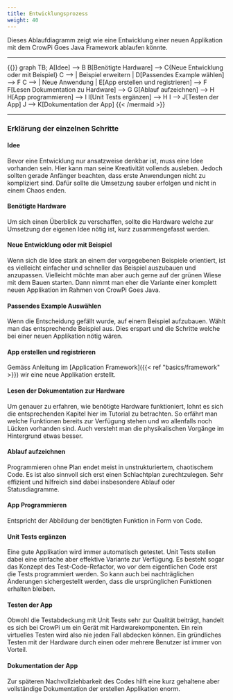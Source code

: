 ```yaml
---
title: Entwicklungsprozess
weight: 40
---
```

Dieses Ablaufdiagramm zeigt wie eine Entwicklung einer neuen Applikation mit dem CrowPi Goes Java Framework ablaufen könnte.

---

{{<mermaid align="middle">}}
graph TB;
A[Idee] --> B
B[Benötigte Hardware] --> C{Neue Entwicklung oder mit Beispiel}
C --> | Beispiel erweitern | D[Passendes Example wählen] --> F
C --> | Neue Anwendung | E[App erstellen und registrieren] --> F
F[Lesen Dokumentation zu Hardware] --> G
G[Ablauf aufzeichnen] --> H 
H[App programmieren] --> I
I[Unit Tests ergänzen] --> H
I --> J[Testen der App]
J --> K[Dokumentation der App]
{{< /mermaid >}}
 
---

### Erklärung der einzelnen Schritte
#### Idee
Bevor eine Entwicklung nur ansatzweise denkbar ist, muss eine Idee vorhanden sein. Hier kann man seine Kreativität vollends ausleben. 
Jedoch sollten gerade Anfänger beachten, dass erste Anwendungen nicht zu kompliziert sind. Dafür sollte die Umsetzung sauber erfolgen 
und nicht in einem Chaos enden.

#### Benötigte Hardware
Um sich einen Überblick zu verschaffen, sollte die Hardware welche zur Umsetzung der eigenen Idee nötig ist, kurz zusammengefasst werden.

#### Neue Entwicklung oder mit Beispiel
Wenn sich die Idee stark an einem der vorgegebenen Beispiele orientiert, ist es vielleicht einfacher und schneller das Beispiel auszubauen 
und anzupassen. Vielleicht möchte man aber auch gerne auf der grünen Wiese mit dem Bauen starten. Dann nimmt man eher die Variante einer 
komplett neuen Applikation im Rahmen von CrowPi Goes Java.

#### Passendes Example Auswählen
Wenn die Entscheidung gefällt wurde, auf einem Beispiel aufzubauen. Wählt man das entsprechende Beispiel aus. Dies erspart und die 
Schritte welche bei einer neuen Applikation nötig wären.

#### App erstellen und registrieren
Gemäss Anleitung im [Application Framework]({{< ref "basics/framework" >}}) wir eine neue Applikation erstellt.

#### Lesen der Dokumentation zur Hardware
Um genauer zu erfahren, wie benötigte Hardware funktioniert, lohnt es sich die entsprechenden Kapitel hier im Tutorial zu betrachten.
So erfährt man welche Funktionen bereits zur Verfügung stehen und wo allenfalls noch Lücken vorhanden sind. Auch versteht man die 
physikalischen Vorgänge im Hintergrund etwas besser.

#### Ablauf aufzeichnen
Programmieren ohne Plan endet meist in unstrukturiertem, chaotischem Code. Es ist also sinnvoll sich erst einen Schlachtplan zurechtzulegen. Sehr effizient und hilfreich sind dabei insbesondere Ablauf oder Statusdiagramme.

#### App Programmieren
Entspricht der Abbildung der benötigten Funktion in Form von Code.

#### Unit Tests ergänzen
Eine gute Applikation wird immer automatisch getestet. Unit Tests stellen dabei eine einfache aber effektive Variante zur Verfügung. Es 
besteht sogar das Konzept des Test-Code-Refactor, wo vor dem eigentlichen Code erst die Tests programmiert werden. So kann auch bei 
nachträglichen Änderungen sichergestellt werden, dass die ursprünglichen Funktionen erhalten bleiben.

#### Testen der App
Obwohl die Testabdeckung mit Unit Tests sehr zur Qualität beiträgt, handelt es sich bei CrowPi um ein Gerät mit Hardwarekomponenten. Ein 
rein virtuelles Testen wird also nie jeden Fall abdecken können. Ein gründliches Testen mit der Hardware durch einen oder mehrere 
Benutzer ist immer von Vorteil.

#### Dokumentation der App
Zur späteren Nachvollziehbarkeit des Codes hilft eine kurz gehaltene aber vollständige Dokumentation der erstellen Applikation enorm.
